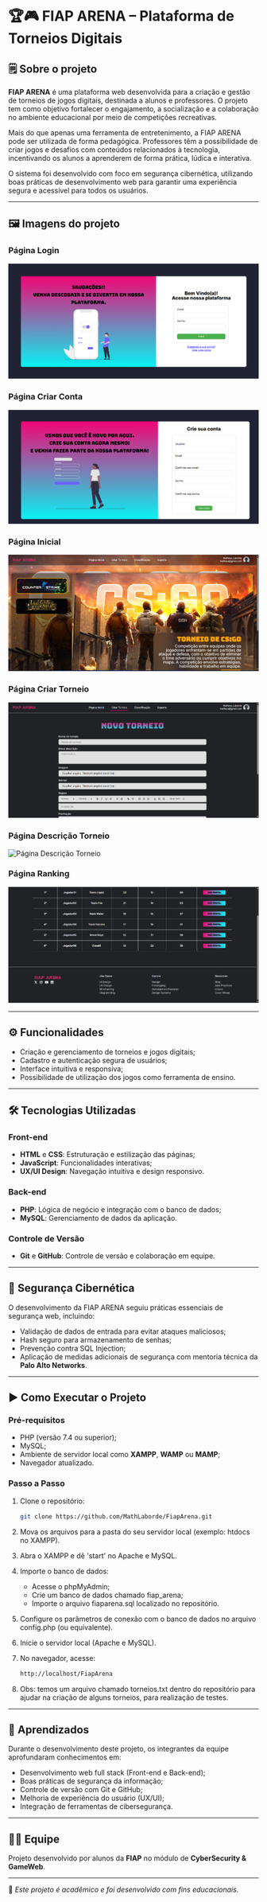 # 🏆🎮 FIAP ARENA – Plataforma de Torneios Digitais

## 🗒️ Sobre o projeto

**FIAP ARENA** é uma plataforma web desenvolvida para a criação e gestão de torneios de jogos digitais, destinada a alunos e professores. O projeto tem como objetivo fortalecer o engajamento, a socialização e a colaboração no ambiente educacional por meio de competições recreativas.

Mais do que apenas uma ferramenta de entretenimento, a FIAP ARENA pode ser utilizada de forma pedagógica. Professores têm a possibilidade de criar jogos e desafios com conteúdos relacionados à tecnologia, incentivando os alunos a aprenderem de forma prática, lúdica e interativa.

O sistema foi desenvolvido com foco em segurança cibernética, utilizando boas práticas de desenvolvimento web para garantir uma experiência segura e acessível para todos os usuários.

---

## 🖼️ Imagens do projeto

### Página Login
![Tela Inicial](public/imagens-projeto/tela-login.png)

### Página Criar Conta
![Página Criar Conta](public/imagens-projeto/criar-conta.png)

### Página Inicial
![Página Inicial](public/imagens-projeto/pagina-inicial.png)

### Página Criar Torneio
![Página Criar Torneio](public/imagens-projeto/criar-torneio.png)

### Página Descrição Torneio
![Página Descrição Torneio](public/imagens-projeto/descriçao-torneio.png)

### Página Ranking
![Página Ranking](public/imagens-projeto/ranking.png)

---

## ⚙️ Funcionalidades

- Criação e gerenciamento de torneios e jogos digitais;
- Cadastro e autenticação segura de usuários;
- Interface intuitiva e responsiva;
- Possibilidade de utilização dos jogos como ferramenta de ensino.

---

## 🛠️ Tecnologias Utilizadas

### Front-end
- **HTML** e **CSS**: Estruturação e estilização das páginas;
- **JavaScript**: Funcionalidades interativas;
- **UX/UI Design**: Navegação intuitiva e design responsivo.

### Back-end
- **PHP**: Lógica de negócio e integração com o banco de dados;
- **MySQL**: Gerenciamento de dados da aplicação.

### Controle de Versão
- **Git** e **GitHub**: Controle de versão e colaboração em equipe.

---

## 🔐 Segurança Cibernética

O desenvolvimento da FIAP ARENA seguiu práticas essenciais de segurança web, incluindo:

- Validação de dados de entrada para evitar ataques maliciosos;
- Hash seguro para armazenamento de senhas;
- Prevenção contra SQL Injection;
- Aplicação de medidas adicionais de segurança com mentoria técnica da **Palo Alto Networks**.

---

## ▶️ Como Executar o Projeto

### Pré-requisitos

- PHP (versão 7.4 ou superior);
- MySQL;
- Ambiente de servidor local como **XAMPP**, **WAMP** ou **MAMP**;
- Navegador atualizado.

### Passo a Passo

1. Clone o repositório:
   ```bash
   git clone https://github.com/MathLaborde/FiapArena.git

2. Mova os arquivos para a pasta do seu servidor local (exemplo: htdocs no XAMPP).

3. Abra o XAMPP e dê 'start' no Apache e MySQL.

4. Importe o banco de dados:
    - Acesse o phpMyAdmin;
    - Crie um banco de dados chamado fiap_arena;
    - Importe o arquivo fiaparena.sql localizado no repositório.

5. Configure os parâmetros de conexão com o banco de dados no arquivo config.php (ou equivalente).

6. Inicie o servidor local (Apache e MySQL).

7. No navegador, acesse:
   ```bash
   http://localhost/FiapArena

8. Obs: temos um arquivo chamado torneios.txt dentro do repositório para ajudar na criação de alguns torneios, para realização de testes.

---

## 🧠 Aprendizados

Durante o desenvolvimento deste projeto, os integrantes da equipe aprofundaram conhecimentos em:

- Desenvolvimento web full stack (Front-end e Back-end);
- Boas práticas de segurança da informação;
- Controle de versão com Git e GitHub;
- Melhoria de experiência do usuário (UX/UI);
- Integração de ferramentas de cibersegurança.

---

## 👨‍💻 Equipe

Projeto desenvolvido por alunos da **FIAP** no módulo de **CyberSecurity & GameWeb**.

---

📌 *Este projeto é acadêmico e foi desenvolvido com fins educacionais.*

